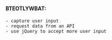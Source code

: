 #### BTEOTLYWBAT:
    - capture user input
    - request data from an API
    - use jQuery to accept more user input
